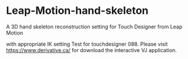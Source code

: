 # Leap-Motion-hand-skeleton
A 3D hand skeleton reconstruction setting for Touch Designer from Leap Motion 

with appropriate IK setting 
Test for touchdesigner 088. Please visit https://www.derivative.ca/ for download the interactive VJ application. 

